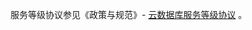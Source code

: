 
服务等级协议参见《政策与规范》- [云数据库服务等级协议](http://tce.fsphere.cn/doc/product/301/%E4%BA%91%E6%95%B0%E6%8D%AE%E5%BA%93%E6%9C%8D%E5%8A%A1%E7%AD%89%E7%BA%A7%E5%8D%8F%E8%AE%AE "云数据库服务等级协议") 。

